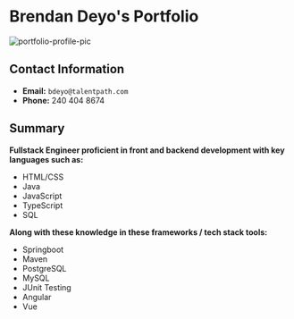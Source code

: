 <link href="style.css" rel="stylesheet">

<div class = "container">

# Brendan Deyo's Portfolio

![portfolio-profile-pic](https://media-exp1.licdn.com/dms/image/C4D03AQF-4GSnD_xtCQ/profile-displayphoto-shrink_400_400/0/1616591168288?e=1623283200&v=beta&t=mZtupgrioxXCi90SmeuamTknkADoe_4hoyKR4OaDjxg)

## Contact Information
* **Email:** `bdeyo@talentpath.com`
* **Phone:** 240 404 8674

## Summary
**Fullstack Engineer proficient in front and backend development with key languages such as:**
* HTML/CSS
* Java
* JavaScript
* TypeScript
* SQL

**Along with these knowledge in these frameworks / tech stack tools:**
* Springboot 
* Maven
* PostgreSQL
* MySQL
* JUnit Testing
* Angular
* Vue

</div>
